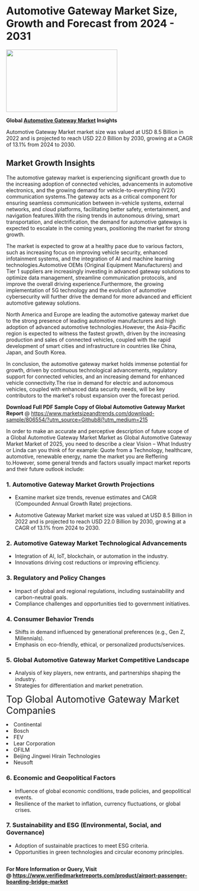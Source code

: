 <H1>Automotive Gateway Market Size, Growth and Forecast from 2024 - 2031</H1><img class="aligncenter size-medium wp-image-584254" src="https://thirdeyenews.in/wp-content/uploads/2024/09/Global-Market-Research-300x168.jpeg" alt="" width="300" height="168" /><p><strong>Global&nbsp;<a href="https://www.marketsizeandtrends.com/download-sample/806554/?utm_source=Github8j?utm_medium=215">Automotive Gateway Market</a> Insights</strong></p><p>Automotive Gateway Market market size was valued at USD 8.5 Billion in 2022 and is projected to reach USD 22.0 Billion by 2030, growing at a CAGR of 13.1% from 2024 to 2030.</p><p><h2>Market Growth Insights</h2> <p>The automotive gateway market is experiencing significant growth due to the increasing adoption of connected vehicles, advancements in automotive electronics, and the growing demand for vehicle-to-everything (V2X) communication systems.The gateway acts as a critical component for ensuring seamless communication between in-vehicle systems, external networks, and cloud platforms, facilitating better safety, entertainment, and navigation features.With the rising trends in autonomous driving, smart transportation, and electrification, the demand for automotive gateways is expected to escalate in the coming years, positioning the market for strong growth.</p> <p>The market is expected to grow at a healthy pace due to various factors, such as increasing focus on improving vehicle security, enhanced infotainment systems, and the integration of AI and machine learning technologies.Automotive OEMs (Original Equipment Manufacturers) and Tier 1 suppliers are increasingly investing in advanced gateway solutions to optimize data management, streamline communication protocols, and improve the overall driving experience.Furthermore, the growing implementation of 5G technology and the evolution of automotive cybersecurity will further drive the demand for more advanced and efficient automotive gateway solutions.</p> <p>North America and Europe are leading the automotive gateway market due to the strong presence of leading automotive manufacturers and high adoption of advanced automotive technologies.However, the Asia-Pacific region is expected to witness the fastest growth, driven by the increasing production and sales of connected vehicles, coupled with the rapid development of smart cities and infrastructure in countries like China, Japan, and South Korea.</p> <p>In conclusion, the automotive gateway market holds immense potential for growth, driven by continuous technological advancements, regulatory support for connected vehicles, and an increasing demand for enhanced vehicle connectivity.The rise in demand for electric and autonomous vehicles, coupled with enhanced data security needs, will be key contributors to the market's robust expansion over the forecast period.</p> <p><span class=""><strong>Download Full PDF Sample Copy of Global Automotive Gateway Market Report</strong> @ <a href="https://www.marketsizeandtrends.com/download-sample/806554/?utm_source=Github8j?utm_medium=215" target="_blank">https://www.marketsizeandtrends.com/download-sample/806554/?utm_source=Github8j?utm_medium=215</a></span></p><p>In order to make an accurate and perceptive description of future scope of a Global&nbsp;Automotive Gateway Market Market as Global&nbsp;Automotive Gateway Market Market of 2025, you need to describe a clear Vision &ndash; What Industry or Linda can you think of for example: Quote from a Technology, healthcare, automotive, renewable energy, name the market you are Reffering to.However, some general trends and factors usually impact market reports and their future outlook include:</p><h3>1.&nbsp;<strong>Automotive Gateway Market Growth Projections</strong></h3><ul><li>Examine market size trends, revenue estimates and CAGR (Compounded Annual Growth Rate) projections.</li><li><p>Automotive Gateway Market market size was valued at USD 8.5 Billion in 2022 and is projected to reach USD 22.0 Billion by 2030, growing at a CAGR of 13.1% from 2024 to 2030.</p></li></ul><h3>2.&nbsp;<strong>Automotive Gateway Market Technological Advancements</strong></h3><ul><li>Integration of AI, IoT, blockchain, or automation in the industry.</li><li>Innovations driving cost reductions or improving efficiency.</li></ul><h3>3.&nbsp;<strong>Regulatory and Policy Changes</strong></h3><ul><li>Impact of global and regional regulations, including sustainability and carbon-neutral goals.</li><li>Compliance challenges and opportunities tied to government initiatives.</li></ul><h3>4.&nbsp;<strong>Consumer Behavior Trends</strong></h3><ul><li>Shifts in demand influenced by generational preferences (e.g., Gen Z, Millennials).</li><li>Emphasis on eco-friendly, ethical, or personalized products/services.</li></ul><h3>5.&nbsp;<strong>Global Automotive Gateway Market Competitive Landscape</strong></h3><ul><li>Analysis of key players, new entrants, and partnerships shaping the industry.</li><li>Strategies for differentiation and market penetration.</li></ul><p data-pm-slice="1 1 []"><span style="color: inherit; font-family: inherit; font-size: 25px;">Top Global Automotive Gateway Market Companies</span></p><div class="" data-test-id=""><p><li>Continental</li><li> Bosch</li><li> FEV</li><li> Lear Corporation</li><li> OFILM</li><li> Beijing Jingwei Hirain Technologies</li><li> Neusoft</li></p></div><h3>6.&nbsp;<strong>Economic and Geopolitical Factors</strong></h3><ul><li>Influence of global economic conditions, trade policies, and geopolitical events.</li><li>Resilience of the market to inflation, currency fluctuations, or global crises.</li></ul><h3>7.&nbsp;<strong>Sustainability and ESG (Environmental, Social, and Governance)</strong></h3><ul><li>Adoption of sustainable practices to meet ESG criteria.</li><li>Opportunities in green technologies and circular economy principles.</li></ul><h2><strong style="font-size: 14px;">For More Information or Query, Visit @&nbsp;</strong><a style="background-color: #ffffff; font-size: 14px;" href="https://www.marketsizeandtrends.com/report/automotive-gateway-market/" target="_blank">https://www.verifiedmarketreports.com/product/airport-passenger-boarding-bridge-market</a></h2>